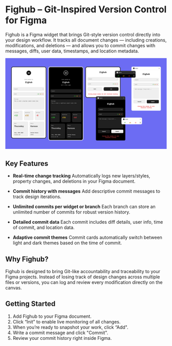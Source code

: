 # Fighub – Git-Inspired Version Control for Figma

Fighub is a Figma widget that brings Git-style version control directly into your design workflow. It tracks all document changes — including creations, modifications, and deletions — and allows you to commit changes with messages, diffs, user data, timestamps, and location metadata.

![Screenshot](fighub-cover.png)

## Key Features

* **Real-time change tracking**
Automatically logs new layers/styles, property changes, and deletions in your Figma document.

* **Commit history with messages**
Add descriptive commit messages to track design iterations.

* **Unlimited commits per widget or branch**
Each branch can store an unlimited number of commits for robust version history.

* **Detailed commit data**
Each commit includes diff details, user info, time of commit, and location data.

* **Adaptive commit themes**
Commit cards automatically switch between light and dark themes based on the time of commit.

## Why Fighub?

Fighub is designed to bring Git-like accountability and traceability to your Figma projects. Instead of losing track of design changes across multiple files or versions, you can log and review every modification directly on the canvas.

## Getting Started
1. Add Fighub to your Figma document.
2. Click “Init” to enable live monitoring of all changes.
3. When you’re ready to snapshot your work, click “Add".
4. Write a commit message and click "Commit".
5. Review your commit history right inside Figma.